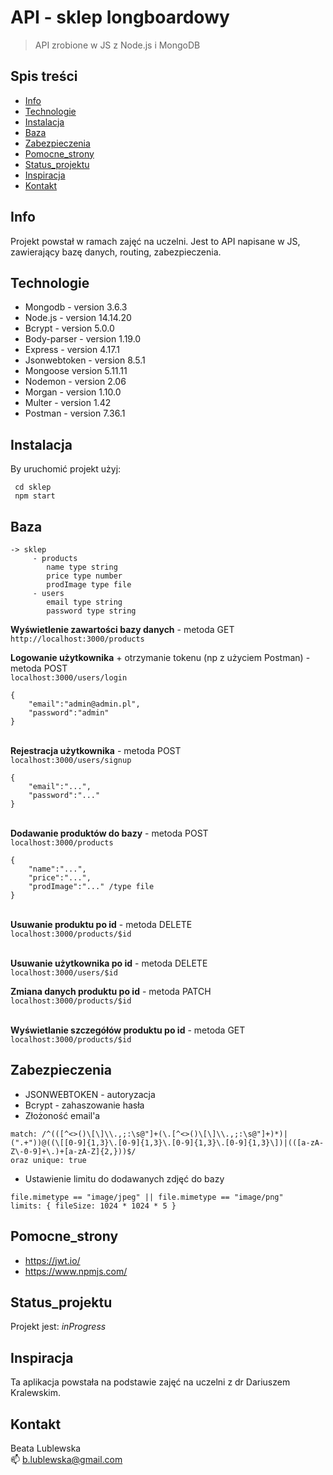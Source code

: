 # API - sklep longboardowy
> API zrobione w JS z Node.js i MongoDB

## Spis treści
* [Info](#info)
* [Technologie](#technologie)
* [Instalacja](#instalacja)
* [Baza](#baza)
* [Zabezpieczenia](#zabezpieczenia)
* [Pomocne_strony](#pomocne_strony)
* [Status_projektu](#status_projektu)
* [Inspiracja](#inspiracja)
* [Kontakt](#kontakt)

## Info
Projekt powstał w ramach zajęć na uczelni. 
Jest to API napisane w JS, zawierający bazę danych, routing, zabezpieczenia.


## Technologie

* Mongodb - version 3.6.3
* Node.js - version 14.14.20
* Bcrypt - version 5.0.0
* Body-parser - version 1.19.0
* Express - version 4.17.1
* Jsonwebtoken - version 8.5.1
* Mongoose version 5.11.11
* Nodemon - version 2.06
* Morgan - version 1.10.0
* Multer - version 1.42
* Postman - version 7.36.1

## Instalacja
By uruchomić projekt użyj:

```
 cd sklep
 npm start
```

## Baza
```
-> sklep 
     - products
        name type string
        price type number
        prodImage type file
     - users
        email type string
        password type string
```

**Wyświetlenie zawartości bazy danych** - metoda GET \
`http://localhost:3000/products`

**Logowanie użytkownika** + otrzymanie tokenu (np z użyciem Postman) - metoda POST \
`localhost:3000/users/login` 
```
{
    "email":"admin@admin.pl",
    "password":"admin"
}
```

\
**Rejestracja użytkownika** - metoda POST \
`localhost:3000/users/signup`

```
{
    "email":"...",
    "password":"..."
}
```
\
**Dodawanie produktów do bazy** - metoda POST \
`localhost:3000/products`
```
{
    "name":"...",
    "price":"...",
    "prodImage":"..." /type file
} 
```
\
**Usuwanie produktu po id** - metoda DELETE \
`localhost:3000/products/$id`

\
**Usuwanie użytkownika po id** - metoda DELETE \
`localhost:3000/users/$id`

**Zmiana danych produktu po id** - metoda PATCH \
`localhost:3000/products/$id`

\
**Wyświetlanie szczegółów produktu po id** - metoda GET \
`localhost:3000/products/$id`


## Zabezpieczenia
* JSONWEBTOKEN - autoryzacja
* Bcrypt - zahaszowanie hasła
* Złożoność email'a
```
match: /^(([^<>()\[\]\\.,;:\s@"]+(\.[^<>()\[\]\\.,;:\s@"]+)*)|(".+"))@((\[[0-9]{1,3}\.[0-9]{1,3}\.[0-9]{1,3}\.[0-9]{1,3}\])|(([a-zA-Z\-0-9]+\.)+[a-zA-Z]{2,}))$/
oraz unique: true
```
* Ustawienie limitu do dodawanych zdjęć do bazy
```
file.mimetype == "image/jpeg" || file.mimetype == "image/png"
limits: { fileSize: 1024 * 1024 * 5 }
```

## Pomocne_strony


* https://jwt.io/
* https://www.npmjs.com/


## Status_projektu
Projekt jest: _inProgress_


## Inspiracja
Ta aplikacja powstała na podstawie zajęć na uczelni z dr Dariuszem Kralewskim.

## Kontakt
Beata Lublewska \
:mailbox: b.lublewska@gmail.com
